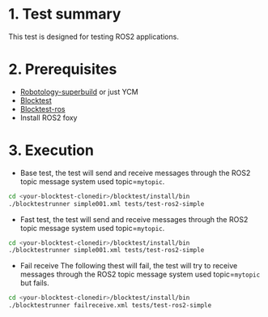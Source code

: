 # 1. Test summary
This test is designed for testing ROS2 applications.

# 2. Prerequisites
- [Robotology-superbuild](https://github.com/robotology/robotology-superbuild) or just YCM
- [Blocktest](https://github.com/robotology/blocktest)
- [Blocktest-ros](https://github.com/robotology/blocktest-ros-plugins)
- Install ROS2 foxy

# 3. Execution

- Base test,
the test will send and receive messages through the ROS2 topic message system used topic=`mytopic`. 
```bash
cd <your-blocktest-clonedir>/blocktest/install/bin
./blocktestrunner simple001.xml tests/test-ros2-simple
```

- Fast test,
the test will send and receive messages through the ROS2 topic message system used topic=`mytopic`. 
```bash
cd <your-blocktest-clonedir>/blocktest/install/bin
./blocktestrunner simple001.xml tests/test-ros2-simple
```

- Fail receive
The following thest will fail,
the test will try to receive messages through the ROS2 topic message system used topic=`mytopic` but fails. 
```bash
cd <your-blocktest-clonedir>/blocktest/install/bin
./blocktestrunner failreceive.xml tests/test-ros2-simple
```

